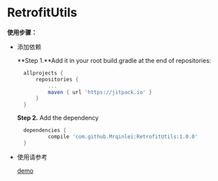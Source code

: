 # RetrofitUtils

**使用步骤：**

- 添加依赖

  **Step 1.**Add it in your root build.gradle at the end of repositories:

  ```groovy
  	allprojects {
  		repositories {
  			...
  			maven { url 'https://jitpack.io' }
  		}
  	}
  ```

  **Step 2.** Add the dependency

  ```groovy
  	dependencies {
  	        compile 'com.github.Mrqinlei:RetrofitUtils:1.0.0'
  	}
  ```


- 使用请参考

  [demo](https://github.com/Mrqinlei/RetrofitUtils/blob/master/app/src/main/java/com/qinlei/retrofitutilsdemo/MainActivity.java)